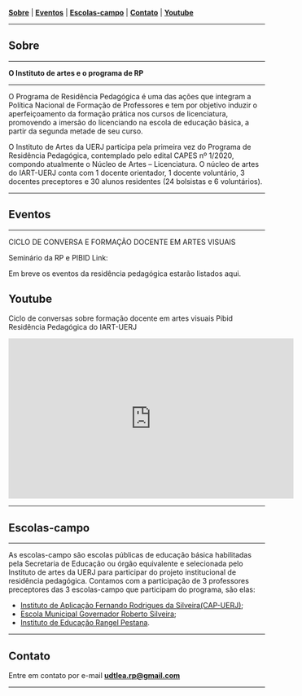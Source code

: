 <link href="./style.css" rel="stylesheet">
<meta charset="UTF-8">

[**Sobre**](#sobre) | [**Eventos**](#eventos) | [**Escolas-campo**](#escolas-campo) | [**Contato**](#contato) | [**Youtube**](#youtube) 

____

## Sobre

____

**O Instituto de artes e o programa de RP**

_____

O Programa de Residência Pedagógica é uma das ações que integram a Política Nacional de Formação de Professores e tem por objetivo induzir o aperfeiçoamento da formação prática nos cursos de licenciatura, promovendo a imersão do licenciando na escola de educação básica, a partir da segunda metade de seu curso. 

O Instituto de Artes da UERJ participa pela primeira vez do Programa de Residência Pedagógica, contemplado pelo edital CAPES nº 1/2020, compondo atualmente o Núcleo de Artes – Licenciatura. O núcleo de artes do IART-UERJ conta com 1 docente orientador, 1 docente voluntário, 3 docentes preceptores e 30 alunos residentes (24 bolsistas e 6 voluntários).

____

## Eventos
____

CICLO DE CONVERSA E FORMAÇÃO DOCENTE EM ARTES VISUAIS

Seminário da RP e PIBID
Link:

Em breve os eventos da residência pedagógica estarão listados aqui.

## Youtube

Ciclo de conversas sobre formação docente em artes visuais Pibid Residência Pedagógica do IART-UERJ
<div class="video-container"><iframe width="560" height="315" src="https://www.youtube.com/embed/RuIP_oIRRd4" title="YouTube video player" frameborder="0" allow="accelerometer; autoplay; clipboard-write; encrypted-media; gyroscope; picture-in-picture" allowfullscreen></iframe></div>

____

## Escolas-campo
____

As escolas-campo são escolas públicas de educação básica habilitadas pela Secretaria de Educação ou órgão equivalente e selecionada pelo Instituto de artes da UERJ para participar do projeto institucional de residência pedagógica. Contamos com a participação de 3 professores preceptores das 3 escolas-campo que participam do programa, são elas: 

* [Instituto de Aplicação Fernando Rodrigues da Silveira(CAP-UERJ)](https://www.cap.uerj.br/site/);
* [Escola Municipal Governador Roberto Silveira](https://www.escol.as/179696-escola-municipal-governador-roberto-silveira);
* [Instituto de Educação Rangel Pestana](https://ierangelpestana.blogspot.com/).

____

## Contato
Entre em contato por e-mail [**udtlea.rp@gmail.com**](mailto:udtlead@gmail.com)

----


   


